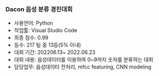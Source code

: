 ### Dacon 음성 분류 경진대회
- 사용언어: Python
- 작업툴: Visual Studio Code
- 최종 점수: 0.99
- 등수: 217 팀 중 13등(5% 이내)
- 대회 기간: 202206.13~ 2022.06.23
- 대회 내용: 음성데이터를 이용하여 0~9까지 숫자를 분류하는 대회
- 담당업무: 음성데이터 전처리, mfcc featuring, CNN modeling
